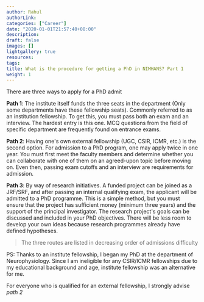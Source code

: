 ```yaml
---
author: Rahul
authorLink: 
categories: ["Career"]
date: "2020-01-01T21:57:40+08:00"
description: 
draft: false
images: []
lightgallery: true
resources:
tags:
title: What is the procedure for getting a PhD in NIMHANS? Part 1
weight: 1
---
```


There are three ways to apply for a PhD admit

**Path 1**: The institute itself funds the three seats in the department (Only some departments have these fellowship seats). Commonly referred to as an institution fellowship. To get this, you must pass both an exam and an interview. The hardest entry is this one. MCQ questions from the field of specific department are frequently found on entrance exams.

**Path 2**: Having one's own external fellowship (UGC, CSIR, ICMR, etc.) is the second option. For admission to a PhD program, one may apply twice in one year. You must first meet the faculty members and determine whether you can collaborate with one of them on an agreed-upon topic before moving on. Even then, passing exam cutoffs and an interview are requirements for admission.

**Path 3**: By way of research initiatives. A funded project can be joined as a JRF/SRF, and after passing an internal qualifying exam, the applicant will be admitted to a PhD programme. This is a simple method, but you must ensure that the project has sufficient money (minimum three years) and the support of the principal investigator. The research project's goals can be discussed and included in your PhD objectives. There will be less room to develop your own ideas because research programmes already have defined hypotheses.

> The three routes are listed in decreasing order of admissions difficulty

PS: Thanks to an institute fellowship, I began my PhD at the department of Neurophysiology. Since I am ineligible for any CSIR/ICMR fellowships due to my educational background and age, institute fellowship was an alternative for me.

For everyone who is qualified for an external fellowship, I strongly advise *path 2*